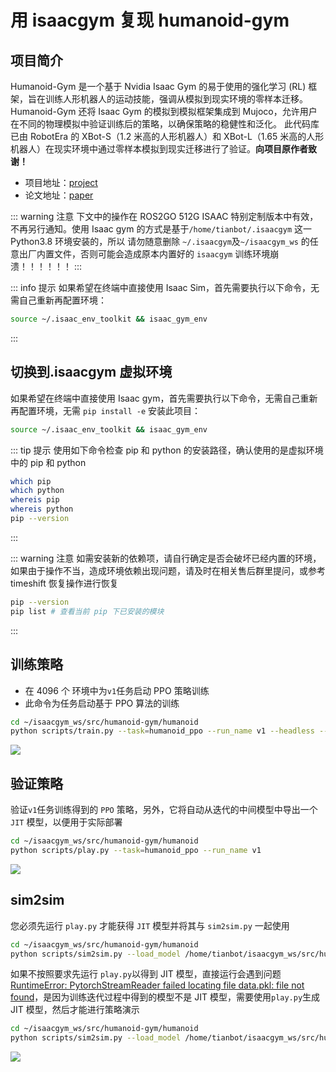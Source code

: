 # 用 isaacgym 复现 humanoid-gym

## 项目简介
Humanoid-Gym 是一个基于 Nvidia Isaac Gym 的易于使用的强化学习 (RL) 框架，旨在训练人形机器人的运动技能，强调从模拟到现实环境的零样本迁移。Humanoid-Gym 还将 Isaac Gym 的模拟到模拟框架集成到 Mujoco，允许用户在不同的物理模拟中验证训练后的策略，以确保策略的稳健性和泛化。
此代码库已由 RobotEra 的 XBot-S（1.2 米高的人形机器人）和 XBot-L（1.65 米高的人形机器人）在现实环境中通过零样本模拟到现实迁移进行了验证。**向项目原作者致谢！**

- 项目地址：[project](https://sites.google.com/view/humanoid-gym/)
- 论文地址：[paper](https://arxiv.org/abs/2404.05695)

::: warning 注意
下文中的操作在 ROS2GO 512G ISAAC 特别定制版本中有效，不再另行通知。使用 Isaac gym 的方式是基于`/home/tianbot/.isaacgym` 这一 Python3.8 环境安装的，所以
请勿随意删除 `~/.isaacgym`及`~/isaacgym_ws` 的任意出厂内置文件，否则可能会造成原本内置好的 `isaacgym` 训练环境崩溃！！！！！！
:::

::: info 提示
如果希望在终端中直接使用 Isaac Sim，首先需要执行以下命令，无需自己重新再配置环境：
```bash
source ~/.isaac_env_toolkit && isaac_gym_env
```
:::

## 切换到.isaacgym 虚拟环境

如果希望在终端中直接使用 Isaac gym，首先需要执行以下命令，无需自己重新再配置环境，无需 `pip install -e` 安装此项目：
```bash
source ~/.isaac_env_toolkit && isaac_gym_env
```

::: tip 提示
使用如下命令检查 pip 和 python 的安装路径，确认使用的是虚拟环境中的 pip 和 python
```bash
which pip
which python
whereis pip
whereis python
pip --version
```
:::

::: warning 注意
如需安装新的依赖项，请自行确定是否会破坏已经内置的环境，如果由于操作不当，造成环境依赖出现问题，请及时在相关售后群里提问，或参考 timeshift 恢复操作进行恢复
```bash
pip --version
pip list # 查看当前 pip 下已安装的模块
```
:::

## 训练策略

- 在 4096 个 环境中为`v1`任务启动 PPO 策略训练
- 此命令为任务启动基于 PPO 算法的训练
```bash
cd ~/isaacgym_ws/src/humanoid-gym/humanoid
python scripts/train.py --task=humanoid_ppo --run_name v1 --headless --num_envs 4096
```

![](https://tianbot-pic.oss-cn-beijing.aliyuncs.com/tianbot-pic/Tianbot-Doc/isaacgym_humanoid-gym_train.png)

## 验证策略
验证`v1`任务训练得到的 `PPO` 策略，另外，它将自动从迭代的中间模型中导出一个 `JIT` 模型，以便用于实际部署
```bash
cd ~/isaacgym_ws/src/humanoid-gym/humanoid
python scripts/play.py --task=humanoid_ppo --run_name v1
```

![](https://tianbot-pic.oss-cn-beijing.aliyuncs.com/tianbot-pic/Tianbot-Doc/isaacgym_humanoid-gym_play.png)

## sim2sim
您必须先运行 `play.py` 才能获得 `JIT` 模型并将其与 `sim2sim.py` 一起使用
```bash
cd ~/isaacgym_ws/src/humanoid-gym/humanoid
python scripts/sim2sim.py --load_model /home/tianbot/isaacgym_ws/src/humanoid-gym/logs/XBot_ppo/Mar27_13-45-00_v1/model_3001.pt
```

如果不按照要求先运行 `play.py`以得到 JIT 模型，直接运行会遇到问题 [RuntimeError: PytorchStreamReader failed locating file data.pkl: file not found](https://stackoverflow.com/questions/69979034/runtimeerror-pytorchstreamreader-failed-locating-file-data-pkl-file-not-found)，是因为训练迭代过程中得到的模型不是 JIT 模型，需要使用`play.py`生成 JIT 模型，然后才能进行策略演示

```bash
cd ~/isaacgym_ws/src/humanoid-gym/humanoid
python scripts/sim2sim.py --load_model /home/tianbot/isaacgym_ws/src/humanoid-gym/logs/XBot_ppo/exported/policies/policy_1.pt 
```

![](https://tianbot-pic.oss-cn-beijing.aliyuncs.com/tianbot-pic/Tianbot-Doc/isaacgym_humanoid-gym_sim2sim.png)